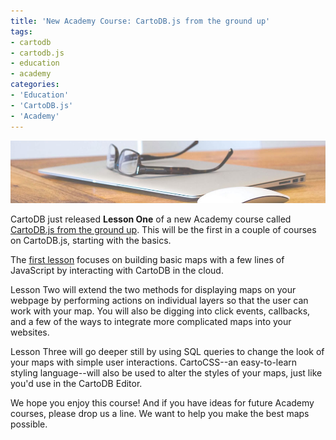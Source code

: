 ```yaml
---
title: 'New Academy Course: CartoDB.js from the ground up'
tags:
- cartodb
- cartodb.js
- education
- academy
categories:
- 'Education'
- 'CartoDB.js'
- 'Academy'
---
```

<div class="wrap"><p><a href="{{page.url}}" class="wrap-border"><img src="/img/posts/2014-10-13-cartodbjs-ground-up/cartodbjs-ground-up.jpg" alt="Academy" /></a></p></div>

CartoDB just released **Lesson One** of a new Academy course called [CartoDB.js from the ground up](http://academy.cartodb.com/courses/03-cartodbjs-ground-up/lesson-1.html). This will be the first in a couple of courses on CartoDB.js, starting with the basics.

The [first lesson](http://academy.cartodb.com/courses/03-cartodbjs-ground-up/lesson-1.html) focuses on building basic maps with a few lines of JavaScript by interacting with CartoDB in the cloud.

Lesson Two will extend the two methods for displaying maps on your webpage by performing actions on individual layers so that the user can work with your map. You will also be digging into click events, callbacks, and a few of the ways to integrate more complicated maps into your websites.

Lesson Three will go deeper still by using SQL queries to change the look of your maps with simple user interactions. CartoCSS--an easy-to-learn styling language--will also be used to alter the styles of your maps, just like you'd use in the CartoDB Editor.

We hope you enjoy this course! And if you have ideas for future Academy courses, please drop us a line. We want to help you make the best maps possible.
